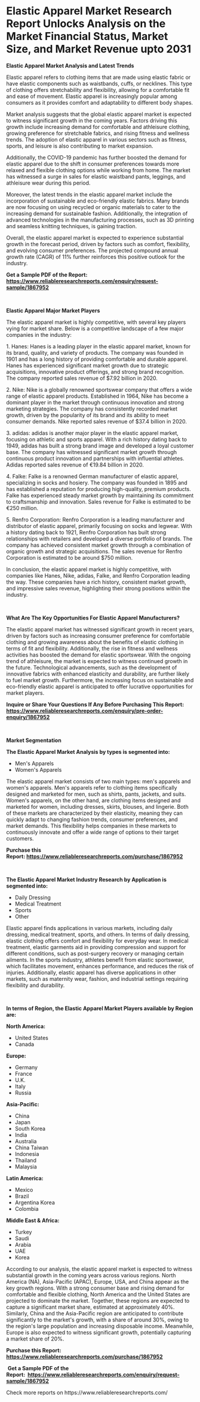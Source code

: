 <p><h1>Elastic Apparel Market Research Report Unlocks Analysis on the Market Financial Status, Market Size, and Market Revenue upto 2031</h1></p><p><strong>Elastic Apparel Market Analysis and Latest Trends</strong></p>
<p><p>Elastic apparel refers to clothing items that are made using elastic fabric or have elastic components such as waistbands, cuffs, or necklines. This type of clothing offers stretchability and flexibility, allowing for a comfortable fit and ease of movement. Elastic apparel is increasingly popular among consumers as it provides comfort and adaptability to different body shapes.</p><p>Market analysis suggests that the global elastic apparel market is expected to witness significant growth in the coming years. Factors driving this growth include increasing demand for comfortable and athleisure clothing, growing preference for stretchable fabrics, and rising fitness and wellness trends. The adoption of elastic apparel in various sectors such as fitness, sports, and leisure is also contributing to market expansion.</p><p>Additionally, the COVID-19 pandemic has further boosted the demand for elastic apparel due to the shift in consumer preferences towards more relaxed and flexible clothing options while working from home. The market has witnessed a surge in sales for elastic waistband pants, leggings, and athleisure wear during this period.</p><p>Moreover, the latest trends in the elastic apparel market include the incorporation of sustainable and eco-friendly elastic fabrics. Many brands are now focusing on using recycled or organic materials to cater to the increasing demand for sustainable fashion. Additionally, the integration of advanced technologies in the manufacturing processes, such as 3D printing and seamless knitting techniques, is gaining traction.</p><p>Overall, the elastic apparel market is expected to experience substantial growth in the forecast period, driven by factors such as comfort, flexibility, and evolving consumer preferences. The projected compound annual growth rate (CAGR) of 11% further reinforces this positive outlook for the industry.</p></p>
<p><strong>Get a Sample PDF of the Report:&nbsp; <a href="https://www.reliableresearchreports.com/enquiry/request-sample/1867952">https://www.reliableresearchreports.com/enquiry/request-sample/1867952</a></strong></p>
<p>&nbsp;</p>
<p><strong>Elastic Apparel Major Market Players</strong></p>
<p><p>The elastic apparel market is highly competitive, with several key players vying for market share. Below is a competitive landscape of a few major companies in the industry:</p><p>1. Hanes: Hanes is a leading player in the elastic apparel market, known for its brand, quality, and variety of products. The company was founded in 1901 and has a long history of providing comfortable and durable apparel. Hanes has experienced significant market growth due to strategic acquisitions, innovative product offerings, and strong brand recognition. The company reported sales revenue of $7.92 billion in 2020.</p><p>2. Nike: Nike is a globally renowned sportswear company that offers a wide range of elastic apparel products. Established in 1964, Nike has become a dominant player in the market through continuous innovation and strong marketing strategies. The company has consistently recorded market growth, driven by the popularity of its brand and its ability to meet consumer demands. Nike reported sales revenue of $37.4 billion in 2020.</p><p>3. adidas: adidas is another major player in the elastic apparel market, focusing on athletic and sports apparel. With a rich history dating back to 1949, adidas has built a strong brand image and developed a loyal customer base. The company has witnessed significant market growth through continuous product innovation and partnerships with influential athletes. Adidas reported sales revenue of €19.84 billion in 2020.</p><p>4. Falke: Falke is a renowned German manufacturer of elastic apparel, specializing in socks and hosiery. The company was founded in 1895 and has established a reputation for producing high-quality, premium products. Falke has experienced steady market growth by maintaining its commitment to craftsmanship and innovation. Sales revenue for Falke is estimated to be €250 million.</p><p>5. Renfro Corporation: Renfro Corporation is a leading manufacturer and distributor of elastic apparel, primarily focusing on socks and legwear. With a history dating back to 1921, Renfro Corporation has built strong relationships with retailers and developed a diverse portfolio of brands. The company has achieved consistent market growth through a combination of organic growth and strategic acquisitions. The sales revenue for Renfro Corporation is estimated to be around $750 million.</p><p>In conclusion, the elastic apparel market is highly competitive, with companies like Hanes, Nike, adidas, Falke, and Renfro Corporation leading the way. These companies have a rich history, consistent market growth, and impressive sales revenue, highlighting their strong positions within the industry.</p></p>
<p>&nbsp;</p>
<p><strong>What Are The Key Opportunities For Elastic Apparel Manufacturers?</strong></p>
<p><p>The elastic apparel market has witnessed significant growth in recent years, driven by factors such as increasing consumer preference for comfortable clothing and growing awareness about the benefits of elastic clothing in terms of fit and flexibility. Additionally, the rise in fitness and wellness activities has boosted the demand for elastic sportswear. With the ongoing trend of athleisure, the market is expected to witness continued growth in the future. Technological advancements, such as the development of innovative fabrics with enhanced elasticity and durability, are further likely to fuel market growth. Furthermore, the increasing focus on sustainable and eco-friendly elastic apparel is anticipated to offer lucrative opportunities for market players.</p></p>
<p><strong>Inquire or Share Your Questions If Any Before Purchasing This Report: <a href="https://www.reliableresearchreports.com/enquiry/pre-order-enquiry/1867952">https://www.reliableresearchreports.com/enquiry/pre-order-enquiry/1867952</a></strong></p>
<p>&nbsp;</p>
<p><strong>Market Segmentation</strong></p>
<p><strong>The Elastic Apparel Market Analysis by types is segmented into:</strong></p>
<p><ul><li>Men's Apparels</li><li>Women's Apparels</li></ul></p>
<p><p>The elastic apparel market consists of two main types: men's apparels and women's apparels. Men's apparels refer to clothing items specifically designed and marketed for men, such as shirts, pants, jackets, and suits. Women's apparels, on the other hand, are clothing items designed and marketed for women, including dresses, skirts, blouses, and lingerie. Both of these markets are characterized by their elasticity, meaning they can quickly adapt to changing fashion trends, consumer preferences, and market demands. This flexibility helps companies in these markets to continuously innovate and offer a wide range of options to their target customers.</p></p>
<p><strong>Purchase this Report:&nbsp;<a href="https://www.reliableresearchreports.com/purchase/1867952">https://www.reliableresearchreports.com/purchase/1867952</a></strong></p>
<p>&nbsp;</p>
<p><strong>The Elastic Apparel Market Industry Research by Application is segmented into:</strong></p>
<p><ul><li>Daily Dressing</li><li>Medical Treatment</li><li>Sports</li><li>Other</li></ul></p>
<p><p>Elastic apparel finds applications in various markets, including daily dressing, medical treatment, sports, and others. In terms of daily dressing, elastic clothing offers comfort and flexibility for everyday wear. In medical treatment, elastic garments aid in providing compression and support for different conditions, such as post-surgery recovery or managing certain ailments. In the sports industry, athletes benefit from elastic sportswear, which facilitates movement, enhances performance, and reduces the risk of injuries. Additionally, elastic apparel has diverse applications in other markets, such as maternity wear, fashion, and industrial settings requiring flexibility and durability.</p></p>
<p>&nbsp;</p>
<p><strong>In terms of Region, the Elastic Apparel Market Players available by Region are:</strong></p>
<p>
    <p> <strong> North America: </strong>
        <ul>
            <li>United States</li>
            <li>Canada</li>
        </ul>
        </p> 
    <p> <strong> Europe: </strong>
        <ul>
            <li>Germany</li>
            <li>France</li>
            <li>U.K.</li>
            <li>Italy</li>
            <li>Russia</li>
        </ul>
        </p> 
    <p> <strong> Asia-Pacific: </strong>
        <ul>
            <li>China</li>
            <li>Japan</li>
            <li>South Korea</li>
            <li>India</li>
            <li>Australia</li>
            <li>China Taiwan</li>
            <li>Indonesia</li>
            <li>Thailand</li>
            <li>Malaysia</li>
        </ul>
        </p> 
    <p> <strong> Latin America: </strong>
        <ul>
            <li>Mexico</li>
            <li>Brazil</li>
            <li>Argentina Korea</li>
            <li>Colombia</li>
        </ul>
        </p> 
    <p> <strong> Middle East & Africa: </strong>
        <ul>
            <li>Turkey</li>
            <li>Saudi</li>
            <li>Arabia</li>
            <li>UAE</li>
            <li>Korea</li>
        </ul>
    </p>
    </p>
<p><p>According to our analysis, the elastic apparel market is expected to witness substantial growth in the coming years across various regions. North America (NA), Asia-Pacific (APAC), Europe, USA, and China appear as the key growth regions. With a strong consumer base and rising demand for comfortable and flexible clothing, North America and the United States are projected to dominate the market. Together, these regions are expected to capture a significant market share, estimated at approximately 40%. Similarly, China and the Asia-Pacific region are anticipated to contribute significantly to the market's growth, with a share of around 30%, owing to the region's large population and increasing disposable income. Meanwhile, Europe is also expected to witness significant growth, potentially capturing a market share of 20%.</p></p>
<p><strong>Purchase this Report: <a href="https://www.reliableresearchreports.com/purchase/1867952">https://www.reliableresearchreports.com/purchase/1867952</a></strong></p>
<p>&nbsp;<strong>Get a Sample PDF of the Report:&nbsp;&nbsp;<a href="https://www.reliableresearchreports.com/enquiry/request-sample/1867952">https://www.reliableresearchreports.com/enquiry/request-sample/1867952</a></strong></p>
<p><strong></strong></p>
<p>Check more reports on https://www.reliableresearchreports.com/</p>